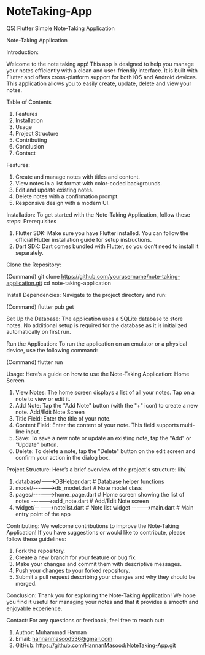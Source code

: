 # NoteTaking-App
Q5) Flutter Simple Note-Taking Application


Note-Taking Application


Introduction:


Welcome to the note taking app! This app is designed to help you manage your notes efficiently with a clean and user-friendly interface. It is built with Flutter and offers cross-platform support for both iOS and Android devices. This application allows you to easily create, update, delete and view your notes.

Table of Contents
1. Features
2. Installation
3. Usage
4. Project Structure
5. Contributing
6. Conclusion
7. Contact

Features:
1. Create and manage notes with titles and content.
2. View notes in a list format with color-coded backgrounds.
3. Edit and update existing notes.
4. Delete notes with a confirmation prompt.
5. Responsive design with a modern UI.

Installation:
To get started with the Note-Taking Application, follow these steps:
Prerequisites
1. Flutter SDK: Make sure you have Flutter installed. You can follow the official Flutter installation guide for setup instructions.
2. Dart SDK: Dart comes bundled with Flutter, so you don’t need to install it separately.


Clone the Repository:

(Command)
git clone https://github.com/yourusername/note-taking-application.git
cd note-taking-application

Install Dependencies:
Navigate to the project directory and run:

(Command)
flutter pub get

Set Up the Database:
The application uses a SQLite database to store notes. No additional setup is required for the database as it is initialized automatically on first run.

Run the Application:
To run the application on an emulator or a physical device, use the following command:

(Command)
flutter run

Usage:
Here’s a guide on how to use the Note-Taking Application:
Home Screen
1. View Notes: The home screen displays a list of all your notes. Tap on a note to view or edit it.
2. Add Note: Tap the "Add Note" button (with the "+" icon) to create a new note.
Add/Edit Note Screen
1. Title Field: Enter the title of your note.
2. Content Field: Enter the content of your note. This field supports multi-line input.
3. Save: To save a new note or update an existing note, tap the "Add" or "Update" button.
4. Delete: To delete a note, tap the "Delete" button on the edit screen and confirm your action in the dialog box.

Project Structure:
Here’s a brief overview of the project's structure:
lib/
1. database/--->DBHelper.dart        # Database helper functions
2. model/------>db_model.dart        # Note model class
3. pages/------>home_page.dart       # Home screen showing the list of notes
         ------>add_note.dart        # Add/Edit Note screen
4. widget/----->notelist.dart        # Note list widget
          ----->main.dart                # Main entry point of the app

Contributing:
We welcome contributions to improve the Note-Taking Application! If you have suggestions or would like to contribute, please follow these guidelines:
1.	Fork the repository.
2.	Create a new branch for your feature or bug fix.
3.	Make your changes and commit them with descriptive messages.
4.	Push your changes to your forked repository.
5.	Submit a pull request describing your changes and why they should be merged.

Conclusion:
Thank you for exploring the Note-Taking Application! We hope you find it useful for managing your notes and that it provides a smooth and enjoyable experience.

Contact:
For any questions or feedback, feel free to reach out:
1. Author: Muhammad Hannan
2. Email: hannanmasood536@gmail.com
3. GitHub: https://github.com/HannanMasood/NoteTaking-App.git

